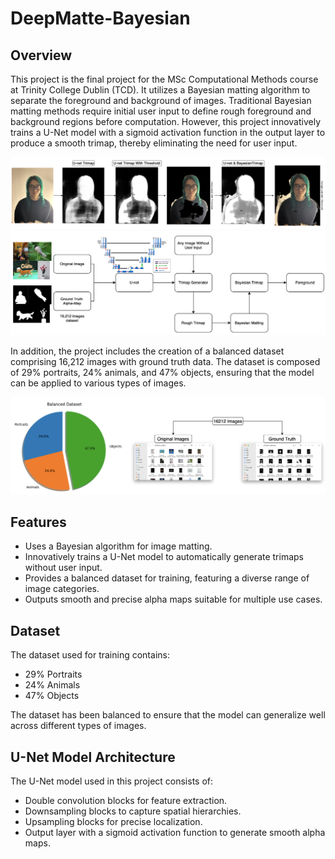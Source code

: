# DeepMatte-Bayesian

## Overview
This project is the final project for the MSc Computational Methods course at Trinity College Dublin (TCD). It utilizes a Bayesian matting algorithm to separate the foreground and background of images. Traditional Bayesian matting methods require initial user input to define rough foreground and background regions before computation. However, this project innovatively trains a U-Net model with a sigmoid activation function in the output layer to produce a smooth trimap, thereby eliminating the need for user input.

![Process](process.png)
![Structure](structure.png)

In addition, the project includes the creation of a balanced dataset comprising 16,212 images with ground truth data. The dataset is composed of 29% portraits, 24% animals, and 47% objects, ensuring that the model can be applied to various types of images.

![Dataset](dataset.png)

## Features
- Uses a Bayesian algorithm for image matting.
- Innovatively trains a U-Net model to automatically generate trimaps without user input.
- Provides a balanced dataset for training, featuring a diverse range of image categories.
- Outputs smooth and precise alpha maps suitable for multiple use cases.

## Dataset
The dataset used for training contains:
- 29% Portraits
- 24% Animals
- 47% Objects

The dataset has been balanced to ensure that the model can generalize well across different types of images.

## U-Net Model Architecture
The U-Net model used in this project consists of:
- Double convolution blocks for feature extraction.
- Downsampling blocks to capture spatial hierarchies.
- Upsampling blocks for precise localization.
- Output layer with a sigmoid activation function to generate smooth alpha maps.
